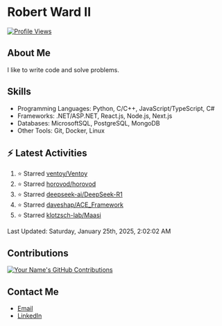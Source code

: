 
# Robert Ward II

[![Profile Views](https://komarev.com/ghpvc/?username=Robert-W-Ward)](https://github.com/Robert-W-Ward)

## About Me
I like to write code and solve problems.

## Skills
- Programming Languages: Python, C/C++, JavaScript/TypeScript, C#
- Frameworks: .NET/ASP.NET, React.js, Node.js, Next.js
- Databases: MicrosoftSQL, PostgreSQL, MongoDB
- Other Tools: Git, Docker, Linux

## :zap: Latest Activities
<!--RECENT_ACTIVITY:start-->
1. ⭐ Starred [ventoy/Ventoy](https://github.com/ventoy/Ventoy)
2. ⭐ Starred [horovod/horovod](https://github.com/horovod/horovod)
3. ⭐ Starred [deepseek-ai/DeepSeek-R1](https://github.com/deepseek-ai/DeepSeek-R1)
4. ⭐ Starred [daveshap/ACE_Framework](https://github.com/daveshap/ACE_Framework)
5. ⭐ Starred [klotzsch-lab/Maasi](https://github.com/klotzsch-lab/Maasi)
<!--RECENT_ACTIVITY:end-->

<!--RECENT_ACTIVITY:last_update-->
Last Updated: Saturday, January 25th, 2025, 2:02:02 AM
<!--RECENT_ACTIVITY:last_update_end-->

<!--END_SECTIN:activity-->
## Contributions
[![Your Name's GitHub Contributions](https://github-readme-streak-stats.herokuapp.com/?user=Robert-W-Ward&theme=radical)](https://github.com/your-username)

## Contact Me
- [Email](mailto:robertwesleyward2019@gmail.com)
- [LinkedIn](https://linkedin.com/in/https://www.linkedin.com/in/robert-ward-ii/)
